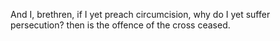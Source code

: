 And I, brethren, if I yet preach circumcision, why do I yet suffer persecution? then is the offence of the cross ceased.
